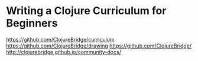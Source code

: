 # Writing a Clojure Curriculum for Beginners

https://github.com/ClojureBridge/curriculum
https://github.com/ClojureBridge/drawing
https://github.com/ClojureBridge/
http://clojurebridge.github.io/community-docs/
